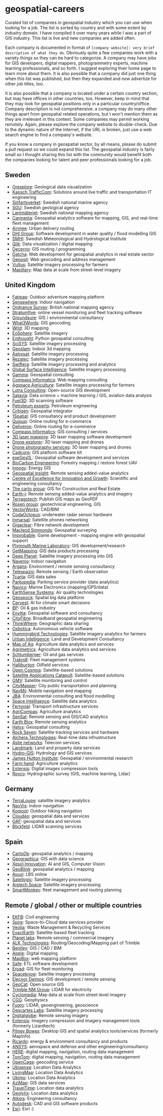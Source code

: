 # geospatial-careers

Curated list of companies in geospatial industry which you can use when looking for a job. The list is sorted by country and with some extent by industry domain. I have compiled it over many years while I was a part of GIS industry. This list is live and new companies are added often.

Each company is documented in format of `[company website]: very brief description of what they do`. Obviously quite a few companies work with a variety things so they can be hard to categorize. A company may have jobs for GIS developers, digital mappers, photogrammetry experts, machine learning professionals, and so forth. I suggest exploring their home page to learn more about them. It is also possible that a company did just one thing when this list was published, but then they expanded and now advertize for other job titles, too.

It is also possible that a company is located under a certain country section, but may have offices in other countries, too. However, keep in mind that they may look for geospatial positions only in a particular country/office. Company description is not comprehensive: a company may do many other things apart from geospatial related operations, but I won't mention them as they are irrelevant in this context. Some companies may permit working remotely. Again, please explore the company website to double-check. Due to the dynamic nature of the Internet, if the URL is broken, just use a web search engine to find a company's website.

If you know a company in geospatial sector, by all means, please do submit a pull request so we could expand this list. The geospatial industry is fairly small so I thought sharing this list with the community would benefit both the companies looking for talent and peer professionals looking for a job.

## Sweden

* [Orexplore](https://orexplore.com/): Geological data visualization
* [Kapsch TrafficCom](https://www.kapsch.net/se/ktc/career?conversion=GridBox6054Your%20chance): Solutions around live traffic and transportation IT engineering
* [Sjöfartsverket](http://www.sjofartsverket.se/): Swedish national marine agency
* [SGU](https://www.sgu.se): Swedish geological agency
* [Lantmäteriet](https://www.lantmateriet.se/): Swedish national mapping agency
* [Carmenta](https://www.carmenta.com): Geospatial analytics software for mapping, GIS, and real-time fleet management
* [Airmee](https://airmee.com/): Urban delivery routing
* [DHI Group](https://www.dhigroup.com/): Software development in water quality / flood modelling GIS
* [SMHI](https://www.smhi.se): Swedish Meteorological and Hydrological Institute
* [Qlik](https://www.qlik.com): Data visualization / digital mapping
* [Decerno](https://www.decerno.se): GIS routing / programming
* [Datcha](http://datscha.se/): Web development for geospatial analytics in real estate sector
* [Geposit](https://www.geposit.se/): Web geocoding and address management
* [Vultus](www.vultus.se): Satellite imagery processing for farmers
* [Mapillary](http://jobs.mapillary.com/): Map data at scale from street-level imagery

## United Kingdom

* [Fatmap](https://fatmap.com/): Outdoor adventure mapping platform
* [Sensewhere](http://www.sensewhere.com): Indoor navigation
* [Ordnance Survey](https://www.ordnancesurvey.co.uk): British national mapping agency
* [Stratumfive](http://www.stratumfive.com/otis-online-tracking-information-system/): online vessel monitoring and fleet tracking software
* [Groundsure](https://www.groundsure.com/): GIS / environmental consultancy 
* [What3Words](https://what3words.com): GIS geocoding
* [Wrld](https://www.wrld3d.com/): 3D mapping
* [EoSphere](http://www.eosphere.co.uk): Satellite imagery
* [Enthought](https://www.enthought.com/): Python geospatial consulting
* [SciSYS](http://www.scisys.co.uk/): Satellite imagery processing
* [Geoslam](https://geoslam.com): Indoor 3d mapping
* [Astrosat](https://astrosat.space): Satellite imagery processing
* [Rezatec](https://www.rezatec.com): Satellite imagery processing
* [Swiftera](https://www.swiftera.co/): Satellite imagery processing and analytics 
* [Global Surface Intelligence](https://www.surfaceintelligence.com): Satellite imagery processing
* [Gamma](https://www.gamma.ie): Geospatial consulting
* [Compass Informatics](http://www.compassinformatics.com/): Web mapping consulting
* [Agspace Agriculture](http://www.ag-space.com/): Satellite images processing for farmers
* [Lutra Consulting](https://www.lutraconsulting.co.uk/): Open-source GIS development
* [Satavia](https://www.satavia.com/): Data science + machine learning / GIS, aviation data analysis
* [Fuel3D](https://www.fuel3d.com): 3D scanning software
* [Petroleum experts](http://www.petex.com): Petroleum engineering 
* [Critigen](https://www.critigen.com): Geospatial integrator
* [1Spatial](https://1spatial.com): GIS consultancy and product development
* [Quipup](https://quiqup.com/): Online routing for e-commerce
* [Deliveroo](https://deliveroo.co.uk/): Online routing for e-commerce
* [Compass Informatics](https://www.compass.ie): GIS consulting / services
* [3D laser mapping](https://www.3dlasermapping.com): 3D laser mapping software development
* [Drone explorer](http://www.droneexplorer.co.uk): 3D laser mapping and drones
* [Drone photography services](https://dronephotographyservices.co.uk): 3D laser mapping and drones
* [Cadcorp](https://www.cadcorp.com): GIS platform software kit
* [exeGesIS ](https://www.esdm.co.uk/): Geospatial software development and services
* [BioCarbon Engineering](https://www.biocarbonengineering.com): Forestry mapping / restore forest UAV
* [Innogy](https://innogy.com): Energy GIS
* [Geospatial insight](https://www.geospatial-insight.com): Remote sensing added-value analytics
* [Centre of Excellence for Innovation and Growth](http://www.wrcplc.co.uk): Scientific and engineering consultancy
* [The carto group](https://www.thecartogroup.com): GIS for Construction and Real Estate
* [Earth-i](http://earthi.space): Remote sensing added-value analytics and imagery
* [Terragotech](http://www.terragotech.com): Publish GIS maps as GeoPDF
* [Rosen group](https://rosen-group.com):  geotechnical engineering, GIS
* [VectorWorks](https://www.vectorworks.net/): CAD/BIM
* [CodaOctopus](http://www.codaoctopus.com): underwater radar sensor hardware
* [Inmarsat](https://www.inmarsat.com): Satellite phones networking
* [Gigaclear](https://www.gigaclear.net): Fibre network development
* [Macleod Simmonds](https://www.macleodsimmonds.com/): Geospatial surveying 
* [Improbable](https://improbable.io): Game development - mapping engine with geospatial support
* [Plymouth Marine Laboratory](https://www.pml.ac.uk): GIS development/research
* [GetMapping](https://www.getmapping.com): GIS data products processing
* [Deep Planet](http://deepplanet.ai): Satellite imagery processing into GIS
* [Navenio](https://www.navenio.com/): Indoor navigation
* [Argans](https://argans.co.uk/): Environment / remote sensing consultancy
* [Telespazio](http://www.telespazio.com/): Remote sensing / Earth observation
* [Tcarta](https://www.tcarta.com/): GIS data sales
* [Parkopedia](https://en.parkopedia.com): Parking service provider (data analytics)
* [Navico](https://navico.com/): Marine Electronics (mapping/GPS/data)
* [EarthSense Systems](https://www.earthsense.co.uk/): Air quality technologies
* [Geospock](https://geospock.com/en/): Spatial big data platform
* [Cervest](https://cervest.earth/): AI for climate smart decisions
* [BP](https://www.bp.com): Oil & gas industry
* [Envitia](https://www.envitia.com/): Geospatial software and consultancy
* [CityFibre](https://www.cityfibre.com/): Broadband geospatial engineering
* [ThinkWhere](https://thinkwhere.com/): Geographic data sharing
* [Oxbotica](https://www.oxbotica.com/): Autonomous vehicle software
* [Hummingbird Technologies](https://hummingbirdtech.com/): Satellite imagery analytics for farmers
* [Urban Intelligence](https://w3.urbanintelligence.co.uk): Land and Development Consultancy
* [Map of Ag](https://mapof.ag/): Agriculture data analytics and services
* [Agrimetrics](https://agrimetrics.co.uk/): Agriculture data analytics and services
* [Schlumberger](https://www.slb.com/): Oil and gas services
* [Trakm8](https://www.trakm8.com/): Fleet management systems
* [Halliburton](https://www.halliburton.com): Oilfield services
* [Open Cosmos](https://open-cosmos.com): Satellite-based solutions
* [Satellite Applications Catapult](https://sa.catapult.org.uk/): Satellite-based solutions
* [GMV](https://www.gmv.com/en/Sectors/space/): Satellite monitoring and control
* [CityMapper](https://citymapper.com/): City public transportation and planning
* [NavMii](https://www.navmii.com/): Mobile navigation and mapping
* [JBA](https://www.jbagroup.co.uk/): Environmental consulting and flood modelling
* [Space Intelligence](https://www.space-intelligence.com/): Satellite data analytics
* [Ferrovial](https://www.ferrovial.com/): Transport infrastructure services
* [AgriCompas](https://agricompas.com/): Agriculture analytics
* [SenSat](https://www.mapp.sensat.co.uk): Remote sensing and GIS/CAD analytics
* [Earth Blox](https://www.blox.earth): Remote sensing analytics
* [Helyx](https://www.helyx.co.uk): Geospatial consulting
* [Rock Seven](https://www.rock7.com/): Satellite tracking services and hardware
* [Alchera Technologies](https://www.alcheratechnologies.com/): Real-time data infrustructure
* [4site networks](https://www.4sitenetworks.com/): Telecom services
* [Landmark](https://www.landmark.co.uk): Land and property data services
* [Hydro-GIS](https://hydro-gis.co.uk/): Hydrology and GIS services
* [James Hutton Institute](https://www.hutton.ac.uk/): Geospatial / environmental research
* [Farm hand](https://www.farm-hand.in/): Agriculture analytics
* [Extensis](https://www.extensis.com): Digital images compression tools
* [Rovco](https://www.rovco.com/): Hydrographic survey (GIS, machine learning, Lidar) 

## Germany

* [TerraLoupe](https://www.terraloupe.com): satellite imagery analytics
* [NavVis](https://www.navvis.com/): indoor navigation
* [Komoot](https://www.komoot.com/): Outdoor hiking navigation
* [Cloudeo](https://www.cloudeo.group/): geospatial data and services
* [GAF](https://www.gaf.de): geospatial data and services
* [Blickfeld](https://www.blickfeld.com/): LIDAR scanning services

## Spain

* [CartoDb](https://carto.com): geospatial analytics / mapping
* [Geographica](https://geographica.gs): GIS with data science
* [Xesol Innovation](http://www.xesolinnovation.com/): AI and GIS, Computer Vision
* [GeoBlink](https://www.geoblink.com/): geospatial analytics / mapping
* [Avuxi](http://www.avuxi.com): LBS online
* [Satellogic](https://www.satellogic.com/): Satellite imagery processing
* [Aistech Space](http://aistechspace.com): Satellite imagery processing
* [SmartMonkey](https://smartmonkey.io/): fleet management and routing planning 

## Remote / global / other or multiple countries

* [EKFB](https://www.ekfb.com/): Civil engineering
* [Spire](https://spire.com/): Space-to-Cloud data services provider
* [Veolia](https://www.veolia.co.uk/): Waste Management & Recycling Services
* [ExactEarth](https://www.exactearth.com/): Satellite-based fleet tracking
* [Planet labs](https://www.planet.com): Remote sensing / commercial imagery
* [ALK Technologies](https://www.alk.com/): Routing/Geocoding/Mapping part of Trimble
* [Bentley](https://www.bentley.com/): GIS / CAD / BIM
* [Apple](https://www.apple.com/): Digital mapping
* [MapBox](https://www.mapbox.com/): web mapping platform
* [Safe](https://www.safe.com/): ETL software development
* [Eroad](http://eroad.com): GIS for fleet monitoring
* [Spaceknow](https://www.spaceknow.com/): Satellite imagery processing
* [Elecnor Deimos](http://www.elecnor-deimos.com): GIS development / remote sensing
* [GeoCat](https://www.geocat.net/): Open source GIS
* [Trimble NM Group](https://nmgroup.com): LIDAR for electricity
* [Cyclomedia](https://www.cyclomedia.com/): Map data at scale from street-level imagery
* [CGG](https://www.cgg.com): Geophysics
* [Fugro](https://www.fugro.com/): LIDAR, geoengineering, geoscience
* [Descartes Labs](https://descarteslabs.com): Satellite imagery processing
* [Digitalglobe](https://www.digitalglobe.com): Remote sensing imagery
* [Extensis](https://www.extensis.com): Imagery compression and imagery management tools (formerly Lizardtech)
* [Pitney Bowes](https://www.pitneybowes.com/): Desktop GIS and spatial analytics tools/services (formerly MapInfo)
* [Ricardo](https://ee.ricardo.com/): energy & environment consultancy and products
* [ANSYS](https://www.ansys.com): aerospace and defense and other engineering/consultancy
* [HERE](https://www.here.com/): digital mapping, navigation, routing data management
* [TomTom](https://www.tomtom.com/): digital mapping, navigation, routing data management
* [OpenCage](https://opencagedata.com/): geocoding service
* [Ubisense](https://ubisense.com/): Location Data Analytics
* [LivingMap](https://www.livingmap.com/): Location Data Analytics
* [Ubimo](https://www.ubimo.com/): Location Data Analytics
* [AziMap](https://www.azimap.com/): GIS data services
* [TravelTime](https://www.traveltimeplatform.com/): Location data analytics
* [Geolytix](https://geolytix.co.uk/): Location data analytics
* [Atkins](https://www.atkinsglobal.com): Engineering consultancy
* [Autodesk](https://www.autodesk.co.uk/): CAD and GIS software products
* [Esri](https://www.esri.com/en-us/home): Esri :)